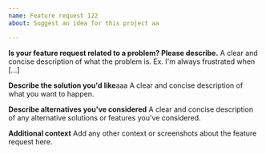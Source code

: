 ```yaml
---
name: Feature request 122
about: Suggest an idea for this project aa

---
```


**Is your feature request related to a problem? Please describe.**
A clear and concise description of what the problem is. Ex. I'm always frustrated when [...]

**Describe the solution you'd like**aaa
A clear and concise description of what you want to happen.

**Describe alternatives you've considered**
A clear and concise description of any alternative solutions or features you've considered.

**Additional context**
Add any other context or screenshots about the feature request here.

